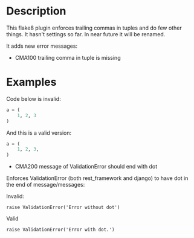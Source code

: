 # Description

This flake8 plugin enforces trailing commas in tuples and do few
other things. It hasn't settings so far. In near future it will be
renamed.

It adds new error messages:

* CMA100 trailing comma in tuple is missing

# Examples

Code below is invalid:
```python
a = (
    1, 2, 3
)
```

And this is a valid version:
```python
a = (
    1, 2, 3,
)
```

* CMA200 message of ValidationError should end with dot

Enforces ValidationError (both rest_framework and django) to have
dot in the end of message/messages:

Invalid:
```
raise ValidationError('Error without dot')
```

Valid
```
raise ValidationError('Error with dot.')
```

